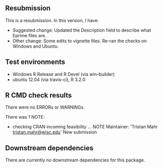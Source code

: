 ## Resubmission
This is a resubmission. In this version, I have:

* Suggested change: Updated the Description field to describe what 
  Eprime files are.
* Other change: Some edits to vignette files. Re-ran the checks on Windows 
  and Ubuntu. 


## Test environments
* Windows R Release and R Devel (via win-builder)
* ubuntu 12.04 (via travis-ci), R 3.2.0


## R CMD check results
There were no ERRORs or WARNINGs. 

There was 1 NOTE:

* checking CRAN incoming feasibility ... NOTE
Maintainer: 'Tristan Mahr <tristan.mahr@wisc.edu>'
New submission


## Downstream dependencies
There are currently no downstream dependencies for this package.
